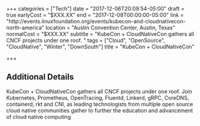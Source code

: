 +++
categories = ["Tech"]
date = "2017-12-06T20:09:54-05:00"
draft = true
earlyCost = "$XXX.XX"
end = "2017-12-08T00:00:00-05:00"
link = "http://events.linuxfoundation.org/events/kubecon-and-cloudnativecon-north-america"
location = "Austin Convention Center, Austin, Texas"
normalCost = "$XXX.XX"
subtitle = "KubeCon + CloudNativeCon gathers all CNCF projects under one roof. "
tags = ["Cloud", "OpenSource", "CloudNative", "Winter", "DownSouth"]
title = "KubeCon + CloudNativeCon"

+++
<!--more-->

## Additional Details

KubeCon + CloudNativeCon gathers all CNCF projects under one roof. Join Kubernetes, Prometheus, OpenTracing, Fluentd, Linkerd, gRPC, CoreDNS, containerd, rkt and CNI, as leading technologists from multiple open source cloud native communities gather to further the education and advancement of cloud native computing